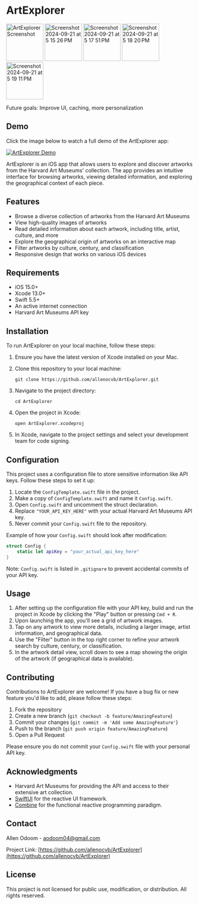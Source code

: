 # ArtExplorer
<div> <img src="https://github.com/user-attachments/assets/4fef4e93-f70d-4cc7-968f-b690c5ab6463" width="100" alt="ArtExplorer Screenshot"> <img src="https://github.com/user-attachments/assets/4ca5785e-1aa4-4292-8a88-30754b60db7a" width="100" alt="Screenshot 2024-09-21 at 5 15 26 PM"> <img src="https://github.com/user-attachments/assets/8a2ee619-cdeb-47d7-b89c-bd99f6cb751a" width="100" alt="Screenshot 2024-09-21 at 5 17 51 PM"> <img src="https://github.com/user-attachments/assets/687f9bab-6175-47e7-aaec-c351754178d1" width="100" alt="Screenshot 2024-09-21 at 5 18 20 PM"> <img src="https://github.com/user-attachments/assets/3a5cf7fe-a5bd-453f-9f82-c2ff278b4ce5" width="100" alt="Screenshot 2024-09-21 at 5 19 11 PM"> </div>

Future goals: Improve UI, caching, more personalization
## Demo

Click the image below to watch a full demo of the ArtExplorer app:

[![ArtExplorer Demo](https://cdn.loom.com/sessions/thumbnails/762dfc3225304c6e8113fc25c47e048d-35a135105782c0b8-full-play.gif)](https://www.loom.com/share/762dfc3225304c6e8113fc25c47e048d)


ArtExplorer is an iOS app that allows users to explore and discover artworks from the Harvard Art Museums' collection. The app provides an intuitive interface for browsing artworks, viewing detailed information, and exploring the geographical context of each piece.

## Features

- Browse a diverse collection of artworks from the Harvard Art Museums
- View high-quality images of artworks
- Read detailed information about each artwork, including title, artist, culture, and more
- Explore the geographical origin of artworks on an interactive map
- Filter artworks by culture, century, and classification
- Responsive design that works on various iOS devices

## Requirements

- iOS 15.0+
- Xcode 13.0+
- Swift 5.5+
- An active internet connection
- Harvard Art Museums API key

## Installation

To run ArtExplorer on your local machine, follow these steps:

1. Ensure you have the latest version of Xcode installed on your Mac.

2. Clone this repository to your local machine:
   ```
   git clone https://github.com/allenocvb/ArtExplorer.git
   ```

3. Navigate to the project directory:
   ```
   cd ArtExplorer
   ```

4. Open the project in Xcode:
   ```
   open ArtExplorer.xcodeproj
   ```

5. In Xcode, navigate to the project settings and select your development team for code signing.

## Configuration

This project uses a configuration file to store sensitive information like API keys. Follow these steps to set it up:

1. Locate the `ConfigTemplate.swift` file in the project.
2. Make a copy of `ConfigTemplate.swift` and name it `Config.swift`.
3. Open `Config.swift` and uncomment the struct declaration.
4. Replace `"YOUR_API_KEY_HERE"` with your actual Harvard Art Museums API key.
5. Never commit your `Config.swift` file to the repository.

Example of how your `Config.swift` should look after modification:

```swift
struct Config {
    static let apiKey = "your_actual_api_key_here"
}
```

Note: `Config.swift` is listed in `.gitignore` to prevent accidental commits of your API key.

## Usage

1. After setting up the configuration file with your API key, build and run the project in Xcode by clicking the "Play" button or pressing `Cmd + R`.
2. Upon launching the app, you'll see a grid of artwork images.
3. Tap on any artwork to view more details, including a larger image, artist information, and geographical data.
4. Use the "Filter" button in the top right corner to refine your artwork search by culture, century, or classification.
5. In the artwork detail view, scroll down to see a map showing the origin of the artwork (if geographical data is available).

## Contributing

Contributions to ArtExplorer are welcome! If you have a bug fix or new feature you'd like to add, please follow these steps:

1. Fork the repository
2. Create a new branch (`git checkout -b feature/AmazingFeature`)
3. Commit your changes (`git commit -m 'Add some AmazingFeature'`)
4. Push to the branch (`git push origin feature/AmazingFeature`)
5. Open a Pull Request

Please ensure you do not commit your `Config.swift` file with your personal API key.

## Acknowledgments

- Harvard Art Museums for providing the API and access to their extensive art collection.
- [SwiftUI](https://developer.apple.com/xcode/swiftui/) for the reactive UI framework.
- [Combine](https://developer.apple.com/documentation/combine) for the functional reactive programming paradigm.

## Contact

Allen Odoom - aodoom04@gmail.com

Project Link: [https://github.com/allenocvb/ArtExplorer](https://github.com/allenocvb/ArtExplorer)

## License

This project is not licensed for public use, modification, or distribution. All rights reserved.
